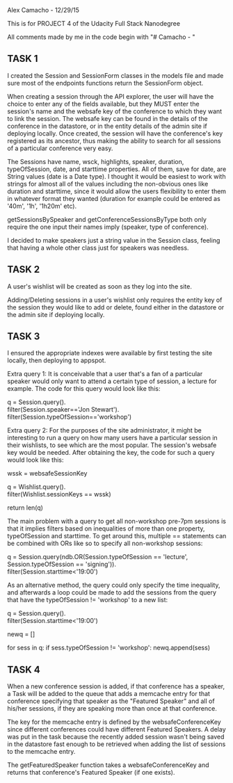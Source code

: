 Alex Camacho - 12/29/15

This is for PROJECT 4 of the Udacity Full Stack Nanodegree

All comments made by me in the code begin with "# Camacho - "

## TASK 1

I created the Session and SessionForm classes in the models file
and made sure most of the endpoints functions return the SessionForm
object.

When creating a session through the API explorer, the user will have
the choice to enter any of the fields available, but they MUST enter
the session's name and the websafe key of the conference to which
they want to link the session.  The websafe key can be found in the
details of the conference in the datastore, or in the entity details
of the admin site if deploying locally.  Once created, the session
will have the conference's key registered as its ancestor, thus
making the ability to search for all sessions of a particular
conference very easy.

The Sessions have name, wsck, highlights, speaker, duration,
typeOfSession, date, and starttime properties.  All of them, save
for date, are String values (date is a Date type).  I thought it
would be easiest to work with strings for almost all of the values
including the non-obvious ones like duration and starttime, since
it would allow the users flexibility to enter them in whatever
format they wanted (duration for example could be entered as
'40m', '1h', '1h20m' etc).

getSessionsBySpeaker and getConferenceSessionsByType both only
require the one input their names imply (speaker, type of
conference).

I decided to make speakers just a string value in the Session class,
feeling that having a whole other class just for speakers was
needless.

## TASK 2

A user's wishlist will be created as soon as they log into the site.

Adding/Deleting sessions in a user's wishlist only requires the
entity key of the session they would like to add or delete, found
either in the datastore or the admin site if deploying locally.

## TASK 3

I ensured the appropriate indexes were available by first testing
the site locally, then deploying to appspot.

Extra query 1:
It is conceivable that a user that's a fan of a particular speaker
would only want to attend a certain type of session, a lecture for
example.  The code for this query would look like this:

q = Session.query().\
    filter(Session.speaker=='Jon Stewart').\
    filter(Session.typeOfSession=='workshop')

Extra query 2:
For the purposes of the site administrator, it might be interesting
to run a query on how many users have a particular session in
their wishlists, to see which are the most popular.  The session's
websafe key would be needed.  After obtaining the key, the code for
such a query would look like this:

wssk = websafeSessionKey

q = Wishlist.query().\
    filter(Wishlist.sessionKeys == wssk)

return len(q)

The main problem with a query to get all non-workshop pre-7pm
sessions is that it implies filters based on inequalities of more
than one property, typeOfSession and starttime.  To get around this,
multiple == statements can be combined with ORs like so to specify
all non-workshop sessions:

q = Session.query(ndb.OR(Session.typeOfSession == 'lecture',\
                         Session.typeOfSession == 'signing')).\
    filter(Session.starttime<'19:00')

As an alternative method, the query could only specify the time
inequality, and afterwards a loop could be made to add the sessions
from the query that have the typeOfSession != 'workshop' to a new
list:

q = Session.query().\
    filter(Session.starttime<'19:00')

newq = []

for sess in q:
    if sess.typeOfSession != 'workshop':
        newq.append(sess)


## TASK 4

When a new conference session is added, if that conference has a
speaker, a Task will be added to the queue that adds a memcache entry
for that conference specifying that speaker as the "Featured Speaker"
and all of his/her sessions, if they are speaking more than once at
that conference.

The key for the memcache entry is defined by the websafeConferenceKey
since different conferences could have different Featured Speakers.  A
delay was put in the task because the recently added session wasn't
being saved in the datastore fast enough to be retrieved when adding
the list of sessions to the memcache entry.

The getFeaturedSpeaker function takes a websafeConferenceKey and returns
that conference's Featured Speaker (if one exists).